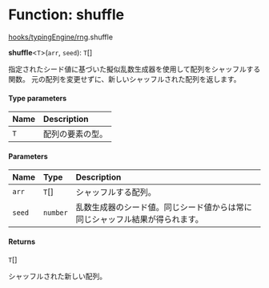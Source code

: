 # Function: shuffle

[hooks/typingEngine/rng](../modules/hooks_typingEngine_rng.md).shuffle

**shuffle**\<`T`\>(`arr`, `seed`): `T`[]

指定されたシード値に基づいた擬似乱数生成器を使用して配列をシャッフルする関数。
元の配列を変更せずに、新しいシャッフルされた配列を返します。

#### Type parameters

| Name | Description |
| :------ | :------ |
| `T` | 配列の要素の型。 |

#### Parameters

| Name | Type | Description |
| :------ | :------ | :------ |
| `arr` | `T`[] | シャッフルする配列。 |
| `seed` | `number` | 乱数生成器のシード値。同じシード値からは常に同じシャッフル結果が得られます。 |

#### Returns

`T`[]

シャッフルされた新しい配列。
